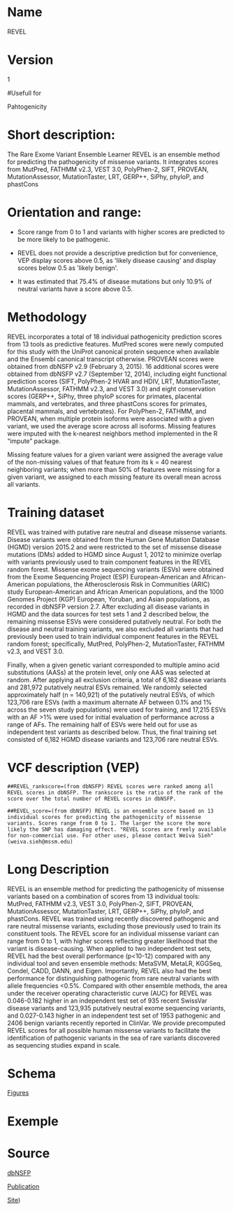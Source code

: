 
# Name

REVEL

# Version

1

#Usefull for

Pahtogenicity

# Short description:

The Rare Exome Variant Ensemble Learner REVEL is an ensemble method for predicting the pathogenicity of missense variants. It integrates scores from MutPred, FATHMM v2.3, VEST 3.0, PolyPhen-2, SIFT, PROVEAN, MutationAssessor, MutationTaster, LRT, GERP++, SiPhy, phyloP, and phastCons

# Orientation and range:

* Score range from 0 to 1 and variants with higher scores are predicted to be more likely to be pathogenic.

* REVEL does not provide a descriptive prediction but for convenience, VEP display scores above 0.5, as 'likely disease causing' and display scores below 0.5 as 'likely benign'.

* It was estimated that 75.4% of disease mutations but only 10.9% of neutral variants have a score above 0.5.

# Methodology

REVEL incorporates a total of 18 individual pathogenicity prediction scores from 13 tools as predictive features. MutPred scores were newly computed for this study with the UniProt canonical protein sequence when available and the Ensembl canonical transcript otherwise. PROVEAN scores were obtained from dbNSFP v2.9 (February 3, 2015). 16 additional scores were obtained from dbNSFP v2.7 (September 12, 2014), including eight functional prediction scores (SIFT, PolyPhen-2 HVAR and HDIV, LRT, MutationTaster, MutationAssessor, FATHMM v2.3, and VEST 3.0) and eight conservation scores (GERP++, SiPhy, three phyloP scores for primates, placental mammals, and vertebrates, and three phastCons scores for primates, placental mammals, and vertebrates). For PolyPhen-2, FATHMM, and PROVEAN, when multiple protein isoforms were associated with a given variant, we used the average score across all isoforms. Missing features were imputed with the k-nearest neighbors method implemented in the R “impute” package. 

Missing feature values for a given variant were assigned the average value of the non-missing values of that feature from its k = 40 nearest neighboring variants; when more than 50% of features were missing for a given variant, we assigned to each missing feature its overall mean across all variants.

# Training dataset

REVEL was trained with putative rare neutral and disease missense variants. Disease variants were obtained from the Human Gene Mutation Database (HGMD) version 2015.2 and were restricted to the set of missense disease mutations (DMs) added to HGMD since August 1, 2012 to minimize overlap with variants previously used to train component features in the REVEL random forest. Missense exome sequencing variants (ESVs) were obtained from the Exome Sequencing Project (ESP) European-American and African-American populations, the Atherosclerosis Risk in Communities (ARIC) study European-American and African American populations, and the 1000 Genomes Project (KGP) European, Yoruban, and Asian populations, as recorded in dbNSFP version 2.7. After excluding all disease variants in HGMD and the data sources for test sets 1 and 2 described below, the remaining missense ESVs were considered putatively neutral. For both the disease and neutral training variants, we also excluded all variants that had previously been used to train individual component features in the REVEL random forest; specifically, MutPred, PolyPhen-2, MutationTaster, FATHMM v2.3, and VEST 3.0.

Finally, when a given genetic variant corresponded to multiple amino acid substitutions (AASs) at the protein level, only one AAS was selected at random. After applying all exclusion criteria, a total of 6,182 disease variants and 281,972 putatively neutral ESVs remained. We randomly selected approximately half (n = 140,921) of the putatively neutral ESVs, of which 123,706 rare ESVs (with a maximum alternate AF between 0.1% and 1% across the seven study populations) were used for training, and 17,215 ESVs with an AF >1% were used for initial evaluation of performance across a range of AFs. The remaining half of ESVs were held out for use as independent test variants as described below. Thus, the final training set consisted of 6,182 HGMD disease variants and 123,706 rare neutral ESVs.


# VCF description (VEP)

`##REVEL_rankscore=(from dbNSFP) REVEL scores were ranked among all REVEL scores in dbNSFP. The rankscore is the ratio of the rank of the score over the total number of REVEL scores in dbNSFP.`

`##REVEL_score=(from dbNSFP) REVEL is an ensemble score based on 13 individual scores for predicting the pathogenicity of missense variants. Scores range from 0 to 1. The larger the score the more likely the SNP has damaging effect. "REVEL scores are freely available for non-commercial use. For other uses, please contact Weiva Sieh" (weiva.sieh@mssm.edu)`


# Long Description

REVEL is an ensemble method for predicting the pathogenicity of missense variants based on a combination of scores from 13 individual tools: MutPred, FATHMM v2.3, VEST 3.0, PolyPhen-2, SIFT, PROVEAN, MutationAssessor, MutationTaster, LRT, GERP++, SiPhy, phyloP, and phastCons.  REVEL was trained using recently discovered pathogenic and rare neutral missense variants, excluding those previously used to train its constituent tools.  The REVEL score for an individual missense variant can range from 0 to 1, with higher scores reflecting greater likelihood that the variant is disease-causing.  When applied to two independent test sets, REVEL had the best overall performance (p<10-12) compared with any individual tool and seven ensemble methods: MetaSVM, MetaLR, KGGSeq, Condel, CADD, DANN, and Eigen.  Importantly, REVEL also had the best performance for distinguishing pathogenic from rare neutral variants with allele frequencies <0.5%.  Compared with other ensemble methods, the area under the receiver operating characteristic curve (AUC) for REVEL was 0.046-0.182 higher in an independent test set of 935 recent SwissVar disease variants and 123,935 putatively neutral exome sequencing variants, and 0.027-0.143 higher in an independent test set of 1953 pathogenic and 2406 benign variants recently reported in ClinVar.  We provide precomputed REVEL scores for all possible human missense variants to facilitate the identification of pathogenic variants in the sea of rare variants discovered as sequencing studies expand in scale.

# Schema

[Figures](https://sites.google.com/site/revelgenomics/) 

# Exemple

# Source

[dbNSFP](https://sites.google.com/site/jpopgen/dbNSFP)

[Publication](https://linkinghub.elsevier.com/retrieve/pii/S0002929716303706)

[Site](https://sites.google.com/site/revelgenomics/))
